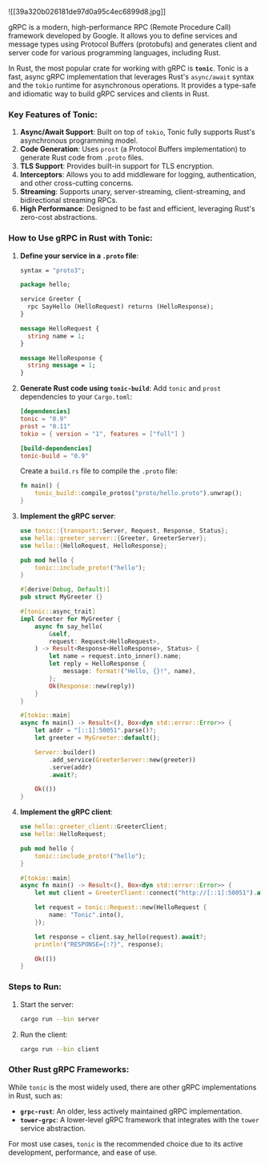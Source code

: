 ![[39a320b026181de97d0a95c4ec6899d8.jpg]]

gRPC is a modern, high-performance RPC (Remote Procedure Call) framework developed by Google. It allows you to define services and message types using Protocol Buffers (protobufs) and generates client and server code for various programming languages, including Rust.

In Rust, the most popular crate for working with gRPC is **`tonic`**. Tonic is a fast, async gRPC implementation that leverages Rust's `async/await` syntax and the `tokio` runtime for asynchronous operations. It provides a type-safe and idiomatic way to build gRPC services and clients in Rust.

### Key Features of Tonic:
1. **Async/Await Support**: Built on top of `tokio`, Tonic fully supports Rust's asynchronous programming model.
2. **Code Generation**: Uses `prost` (a Protocol Buffers implementation) to generate Rust code from `.proto` files.
3. **TLS Support**: Provides built-in support for TLS encryption.
4. **Interceptors**: Allows you to add middleware for logging, authentication, and other cross-cutting concerns.
5. **Streaming**: Supports unary, server-streaming, client-streaming, and bidirectional streaming RPCs.
6. **High Performance**: Designed to be fast and efficient, leveraging Rust's zero-cost abstractions.

### How to Use gRPC in Rust with Tonic:
1. **Define your service in a `.proto` file**:
   ```proto
   syntax = "proto3";

   package hello;

   service Greeter {
     rpc SayHello (HelloRequest) returns (HelloResponse);
   }

   message HelloRequest {
     string name = 1;
   }

   message HelloResponse {
     string message = 1;
   }
   ```

2. **Generate Rust code using `tonic-build`**:
   Add `tonic` and `prost` dependencies to your `Cargo.toml`:
   ```toml
   [dependencies]
   tonic = "0.9"
   prost = "0.11"
   tokio = { version = "1", features = ["full"] }

   [build-dependencies]
   tonic-build = "0.9"
   ```

   Create a `build.rs` file to compile the `.proto` file:
   ```rust
   fn main() {
       tonic_build::compile_protos("proto/hello.proto").unwrap();
   }
   ```

3. **Implement the gRPC server**:
   ```rust
   use tonic::{transport::Server, Request, Response, Status};
   use hello::greeter_server::{Greeter, GreeterServer};
   use hello::{HelloRequest, HelloResponse};

   pub mod hello {
       tonic::include_proto!("hello");
   }

   #[derive(Debug, Default)]
   pub struct MyGreeter {}

   #[tonic::async_trait]
   impl Greeter for MyGreeter {
       async fn say_hello(
           &self,
           request: Request<HelloRequest>,
       ) -> Result<Response<HelloResponse>, Status> {
           let name = request.into_inner().name;
           let reply = HelloResponse {
               message: format!("Hello, {}!", name),
           };
           Ok(Response::new(reply))
       }
   }

   #[tokio::main]
   async fn main() -> Result<(), Box<dyn std::error::Error>> {
       let addr = "[::1]:50051".parse()?;
       let greeter = MyGreeter::default();

       Server::builder()
           .add_service(GreeterServer::new(greeter))
           .serve(addr)
           .await?;

       Ok(())
   }
   ```

4. **Implement the gRPC client**:
   ```rust
   use hello::greeter_client::GreeterClient;
   use hello::HelloRequest;

   pub mod hello {
       tonic::include_proto!("hello");
   }

   #[tokio::main]
   async fn main() -> Result<(), Box<dyn std::error::Error>> {
       let mut client = GreeterClient::connect("http://[::1]:50051").await?;

       let request = tonic::Request::new(HelloRequest {
           name: "Tonic".into(),
       });

       let response = client.say_hello(request).await?;
       println!("RESPONSE={:?}", response);

       Ok(())
   }
   ```

### Steps to Run:
1. Start the server:
   ```bash
   cargo run --bin server
   ```
2. Run the client:
   ```bash
   cargo run --bin client
   ```

### Other Rust gRPC Frameworks:
While `tonic` is the most widely used, there are other gRPC implementations in Rust, such as:
- **`grpc-rust`**: An older, less actively maintained gRPC implementation.
- **`tower-grpc`**: A lower-level gRPC framework that integrates with the `tower` service abstraction.

For most use cases, `tonic` is the recommended choice due to its active development, performance, and ease of use.